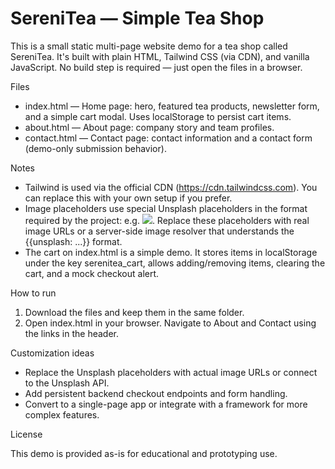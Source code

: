 # SereniTea — Simple Tea Shop

This is a small static multi-page website demo for a tea shop called SereniTea. It's built with plain HTML, Tailwind CSS (via CDN), and vanilla JavaScript. No build step is required — just open the files in a browser.

Files

- index.html — Home page: hero, featured tea products, newsletter form, and a simple cart modal. Uses localStorage to persist cart items.
- about.html — About page: company story and team profiles.
- contact.html — Contact page: contact information and a contact form (demo-only submission behavior).

Notes

- Tailwind is used via the official CDN (https://cdn.tailwindcss.com). You can replace this with your own setup if you prefer.
- Image placeholders use special Unsplash placeholders in the format required by the project: e.g. <img src="{{unsplash: description}}" />. Replace these placeholders with real image URLs or a server-side image resolver that understands the {{unsplash: ...}} format.
- The cart on index.html is a simple demo. It stores items in localStorage under the key serenitea_cart, allows adding/removing items, clearing the cart, and a mock checkout alert.

How to run

1. Download the files and keep them in the same folder.
2. Open index.html in your browser. Navigate to About and Contact using the links in the header.

Customization ideas

- Replace the Unsplash placeholders with actual image URLs or connect to the Unsplash API.
- Add persistent backend checkout endpoints and form handling.
- Convert to a single-page app or integrate with a framework for more complex features.

License

This demo is provided as-is for educational and prototyping use.

